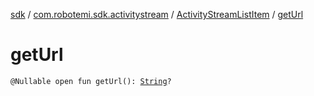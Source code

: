 [sdk](../../index.md) / [com.robotemi.sdk.activitystream](../index.md) / [ActivityStreamListItem](index.md) / [getUrl](./get-url.md)

# getUrl

`@Nullable open fun getUrl(): `[`String`](https://kotlinlang.org/api/latest/jvm/stdlib/kotlin/-string/index.html)`?`